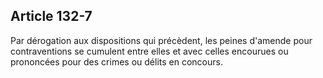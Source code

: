 Article 132-7
----
Par dérogation aux dispositions qui précèdent, les peines d'amende pour
contraventions se cumulent entre elles et avec celles encourues ou prononcées
pour des crimes ou délits en concours.
